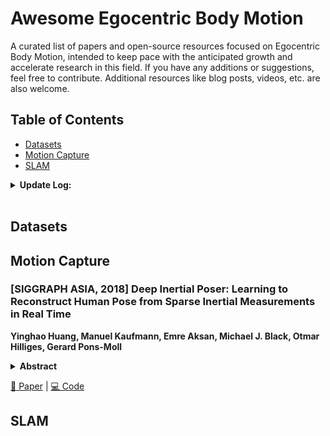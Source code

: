 # Awesome Egocentric Body Motion
A curated list of papers and open-source resources focused on Egocentric Body Motion, intended to keep pace with the anticipated growth and accelerate research in this field.
If you have any additions or suggestions, feel free to contribute. Additional resources like blog posts, videos, etc. are also welcome.

## Table of Contents

- [Datasets](#datasets)
- [Motion Capture](#motion-capture)
- [SLAM](#slam)

<details span>
<summary><b>Update Log:</b></summary>
<br>

**Sept 26, 2024**
- Initial commit
</details>
<br>

## Datasets 
## Motion Capture
### [SIGGRAPH ASIA, 2018] Deep Inertial Poser: Learning to Reconstruct Human Pose from Sparse Inertial Measurements in Real Time
**Yinghao Huang, Manuel Kaufmann, Emre Aksan, Michael J. Black, Otmar Hilliges, Gerard Pons-Moll**
<details span>
<summary><b>Abstract</b></summary>
We demonstrate a novel deep neural network capable of reconstructing human full body pose in real-time from 6 Inertial Measurement Units (IMUs) worn on the user's body. In doing so, we address several difficult challenges. First, the problem is severely under-constrained as multiple pose parameters produce the same IMU orientations. Second, capturing IMU data in conjunction with ground-truth poses is expensive and difficult to do in many target application scenarios (e.g., outdoors). Third, modeling temporal dependencies through non-linear optimization has proven effective in prior work but makes real-time prediction infeasible. To address this important limitation, we learn the temporal pose priors using deep learning. To learn from sufficient data, we synthesize IMU data from motion capture datasets. A bi-directional RNN architecture leverages past and future information that is available at training time. At test time, we deploy the network in a sliding window fashion, retaining real time capabilities. To evaluate our method, we recorded DIP-IMU, a dataset consisting of 10 subjects wearing 17 IMUs for validation in 64 sequences with 330000 time instants; this constitutes the largest IMU dataset publicly available. We quantitatively evaluate our approach on multiple datasets and show results from a real-time implementation. DIP-IMU and the code are available for research purposes.
</details>

[📄 Paper](https://arxiv.org/abs/1810.04703) | [💻 Code](https://github.com/eth-ait/dip18)
## SLAM



